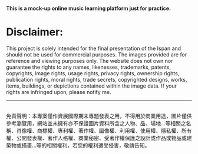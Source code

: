 <h4>This is a mock-up online music learning platform just for practice.</h4>

<h1>Disclaimer:</h1>
This project is solely intended for the final presentation of the Ispan and should not be used for commercial purposes. The images provided are for reference and viewing purposes only. The website does not own nor guarantee the rights to any names, likenesses, trademarks, patents, copyrights, image rights, usage rights, privacy rights, ownership rights, publication rights, moral rights, trade secrets, copyrighted designs, works, items, buildings, or depictions contained within the image data. If your rights are infringed upon, please notify me.
<br>
<hr>
<br>
免責聲明：本專案僅作資展國際期末專題發表之用，不得用於商業用途，圖片僅供參考瀏覽用，網站並未擁有亦不保證圖片資料所含之人物、品、場地…等相關之名稱、肖像權、商標權、專利權、著作權、圖像權、利用權、使用權、隱私權、所有權、公開發表權、著作人格權、商業秘密、受著作權保護之設計或作品或物品或建築物或描畫…等的相關權利，若您的權利遭受侵害，敬請告知。
